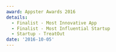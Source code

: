 ```yaml
---
award: Appster Awards 2016
details:
  - Finalist - Most Innovative App
  - Finalist - Most Influential Startup
  - Startup - TreatOut
date: '2016-10-05'
---
```

